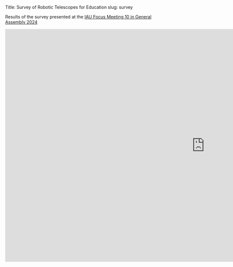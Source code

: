 Title: Survey of Robotic Telescopes for Education
slug: survey

Results of the survey presented at the [IAU Focus Meeting 10 in General Assembly 2024](https://fm10.zemogle.net)

<iframe src="https://docs.google.com/presentation/d/e/2PACX-1vQI0-9mDDD7_yUfRYBFvzxGPwgTOlqVfwz6pcu2dEtEHhOIkK_xTPQyvpSGd0Z8aA/embed?start=true&loop=false&delayms=3000" frameborder="0" width="1280" height="749" allowfullscreen="true" mozallowfullscreen="true" webkitallowfullscreen="true"></iframe>